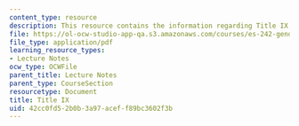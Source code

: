 ```yaml
---
content_type: resource
description: This resource contains the information regarding Title IX.
file: https://ol-ocw-studio-app-qa.s3.amazonaws.com/courses/es-242-gender-issues-in-academics-and-academia-spring-2004/42cc0fd52b0b3a97aceff89bc3602f3b_MITES_242S04_ses4.pdf
file_type: application/pdf
learning_resource_types:
- Lecture Notes
ocw_type: OCWFile
parent_title: Lecture Notes
parent_type: CourseSection
resourcetype: Document
title: Title IX
uid: 42cc0fd5-2b0b-3a97-acef-f89bc3602f3b
---
```


